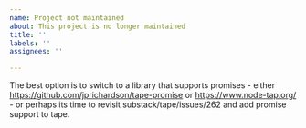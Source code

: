```yaml
---
name: Project not maintained
about: This project is no longer maintained
title: ''
labels: ''
assignees: ''

---
```


The best option is to switch to a library that supports promises - either https://github.com/jprichardson/tape-promise or https://www.node-tap.org/ - or perhaps its time to revisit substack/tape/issues/262 and add promise support to tape.
